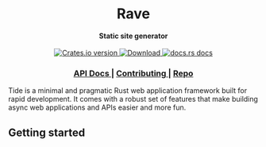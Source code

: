 <h1 align="center">Rave</h1>
<div align="center">
 <strong>
   Static site generator
 </strong>
</div>

<br />

<div align="center">
  <!-- Crates version -->
  <a href="https://crates.io/crates/rave">
    <img src="https://img.shields.io/crates/v/rave.svg?style=flat-square"
    alt="Crates.io version" />
  </a>
  <!-- Downloads -->
  <a href="https://crates.io/crates/rave">
    <img src="https://img.shields.io/crates/d/rave.svg?style=flat-square"
      alt="Download" />
  </a>
  <!-- docs.rs docs -->
  <a href="https://docs.rs/rave">
    <img src="https://img.shields.io/badge/docs-latest-blue.svg?style=flat-square"
      alt="docs.rs docs" />
  </a>
</div>

<div align="center">
  <h3>
    <a href="https://docs.rs/rave">
      API Docs
    </a>
    <span> | </span>
    <a href="https://github.com/mblode/rave/blob/main/.github/CONTRIBUTING.md">
      Contributing
    </a>
    <span> | </span>
    <a href="https://github.com/mblode/rave">
      Repo
    </a>
  </h3>
</div>

Tide is a minimal and pragmatic Rust web application framework built for
rapid development. It comes with a robust set of features that make building
async web applications and APIs easier and more fun.

## Getting started
